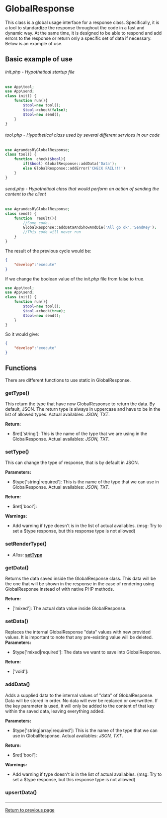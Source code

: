 # GlobalResponse
This class is a global usage interface for a response class. Specifically, it is a tool to standardize the response throughout the code in a fast and dynamic way. At the same time, it is designed to be able to respond and add errors to the response or return only a specific set of data if necessary. Below is an example of use.

## Basic example of use
###### _init.php_ - Hypothetical startup file
``` php
use App\tool;
use App\send;
class init() {
    function run(){
        $tool=new tool();
        $tool->check(false);
        $tool=new send();
    }
}
```
###### _tool.php_ - Hypothetical class used by several different services in our code
``` php
use AgrandesR\GlobalResponse;
class tool() {
    function  check($bool){
        if($bool) GlobalResponse::addData('Data');
        else GlobalResponse::addError('CHECK FAIL!!!')
    }
}
```
###### _send.php_ - Hypothetical class that would perform an action of sending the content to the client
``` php
use AgrandesR\GlobalResponse;
class send() {
    function  result(){
        //Some code...
        GlobalResponse::addDataAndShowAndDie('All go ok','SendKey');
        //This code will never run
    }
}
```
The result of the previous cycle would be:
``` json
{
    "develop":"execute"
}
```
If we change the boolean value of the _init.php_ file from false to true.
``` php
use App\tool;
use App\send;
class init() {
    function run(){
        $tool=new tool();
        $tool->check(true);
        $tool=new send();
    }
}
```
So it would give:
``` json
{
    "develop":"execute"
}
```

## Functions
There are different functions to use static in GlobalResponse.

### getType()
This return the type that have now GlobalResponse to return the data. By default, JSON. The return type is always in uppercase and have to be in the list of allowed types. Actual availables: _JSON, TXT_.

**Return:**

- $ret['string']: This is the name of the type that we are using in the GlobalResponse. Actual availables: _JSON, TXT_.
### setType()
This can change the type of response, that is by default in JSON.

**Parameters:**

- $type['string|required']: This is the name of the type that we can use in GlobalResponse. Actual availables: _JSON, TXT_.


**Return:**

- $ret['bool']:

**Warnings:**

- Add warning if type doesn't is in the list of actual availables. (msg: Try to set a $type response, but this response type is not allowed)
### setRenderType()
- _Alias:_ **[setType](#setType())**
### getData()

Returns the data saved inside the GlobalResponse class. This data will be the one that will be shown in the response in the case of rendering using GlobalResponse instead of with native PHP methods.

**Return:**

- ['mixed']: The actual data value inside GlobalResponse.

### setData()

Replaces the internal GlobalResponse "data" values with new provided values. It is important to note that any pre-existing value will be deleted.
**Parameters:**

- $type['mixed|required']: The data we want to save into GlobalResponse.


**Return:**

- ['void']:

### addData()

Adds a supplied data to the internal values of "data" of GlobalResponse. Data will be stored in order. No data will ever be replaced or overwritten. If the key parameter is used, it will only be added to the content of that key within the saved data, leaving everything added.

**Parameters:**

- $type['string|array|required']: This is the name of the type that we can use in GlobalResponse. Actual availables: _JSON, TXT_.


**Return:**

- $ret['bool']:

**Warnings:**

- Add warning if type doesn't is in the list of actual availables. (msg: Try to set a $type response, but this response type is not allowed)
### upsertData()

###
---
[Return to previous page](../../README.md)